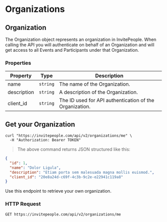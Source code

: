 # Organizations

## Organization

The Organization object represents an organization in InvitePeople. When calling the API you will authenticate on behalf of an Organization and will get access to all Events and Participants under that Organization.

### Properties

Property | Type | Description
--------- | ----------- | -----------
name | `string` | The name of the Organization.
description | `string` | A description of the Organization.
client_id | `string` | The ID used for API authentication of the Organization.

## Get your Organization

```shell
curl "https://invitepeople.com/api/v2/organizations/me" \
  -H "Authorization: Bearer TOKEN"
```

> The above command returns JSON structured like this:

```json
{
  "id": 1,
  "name": "Dolor Ligula",
  "description": "Etiam porta sem malesuada magna mollis euismod.",
  "client_id": "20e8a24d-c69f-4c3b-9c2e-e22941c119a8"
}
```

Use this endpoint to retrieve your own organization.

### HTTP Request

`GET https://invitepeople.com/api/v2/organizations/me`